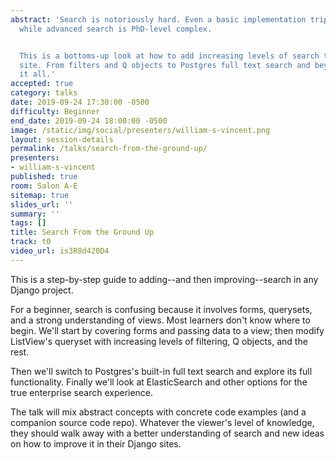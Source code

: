 ```yaml
---
abstract: 'Search is notoriously hard. Even a basic implementation trips up many beginners
  while advanced search is PhD-level complex.


  This is a bottoms-up look at how to add increasing levels of search to any Django
  site. From filters and Q objects to Postgres full text search and beyond we''ll cover
  it all.'
accepted: true
category: talks
date: 2019-09-24 17:30:00 -0500
difficulty: Beginner
end_date: 2019-09-24 18:00:00 -0500
image: /static/img/social/presenters/william-s-vincent.png
layout: session-details
permalink: /talks/search-from-the-ground-up/
presenters:
- william-s-vincent
published: true
room: Salon A-E
sitemap: true
slides_url: ''
summary: ''
tags: []
title: Search From the Ground Up
track: t0
video_url: is3R8d420D4
---
```


This is a step-by-step guide to adding--and then improving--search in any Django project.

For a beginner, search is confusing because it involves forms, querysets, and a strong understanding of views. Most learners don't know where to begin. We'll start by covering forms and passing data to a view; then modify ListView's queryset with increasing levels of filtering, Q objects, and the rest.

Then we'll switch to Postgres's built-in full text search and explore its full functionality. Finally we'll look at ElasticSearch and other options for the true enterprise search experience.

The talk will mix abstract concepts with concrete code examples (and a companion source code repo). Whatever the viewer's level of knowledge, they should walk away with a better understanding of search and new ideas on how to improve it in their Django sites.
